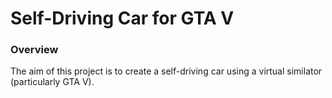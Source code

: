 # Self-Driving Car for GTA V
### Overview
The aim of this project is to create a self-driving car using a virtual similator (particularly GTA V).